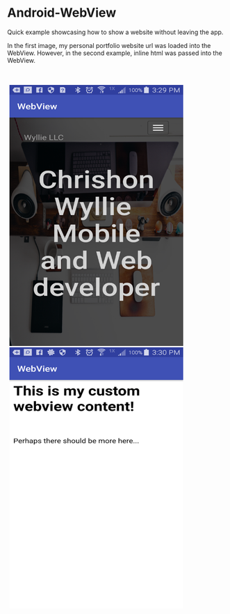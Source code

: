 # Android-WebView
Quick example showcasing how to show a website without leaving the app.

In the first image, my personal portfolio website url was loaded into the WebView. However, in the second example, inline html was passed into the WebView.

<br />
<br />
<div id="images">
<img style="display: inline; margin: 0 5px;" src="img1.png" width="400" height="600" />
<img style="display: inline; margin: 0 5px;" src="img2.png" width="400" height="600" />
</div>
